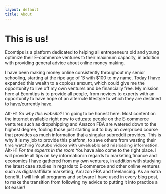```yaml
---
layout: default
title: About
---
```


# This is us!



Ecomtips is a platform dedicated to helping all entrepeneurs old and young optimize their E-commerce ventures to their maximum capacity, in addition with providing general advice about online money making.

I have been making money online consistently throughout my senior schooling, starting at the ripe age of 16 with $100 to my name. Today I have expanded this wealth to a copious amount, which could give me the opportunity to live off my own ventures and be financially free. My mission here at Ecomtips is to provide all people, from novices to experts with an opportunity to have hope of an alternate lifestyle to which they are destined to have/currently have. 

Alt-H1
*So why this website?*
I'm going to be honest here. Most content on the internet available right now to educate people on the E-commerce ventures such as dropshipping and Amazon FBA are watered down to the highest degree, fooling those just starting out to buy an overpriced course that provides as much information that a singular subreddit provides. This is why it is my job to provide this platform, to save others from wasting their time watching Youtube videos with unvaluable and misleading information.
Alt-H1
*For the experts in the room*
You have also come to the right place. I will provide all tips on key information in regards to marketing,finance and economics I have gathered from my own ventures, in addition with studying the latest case studies in regards to E-commerce and other online ventures such as digital/affiliate marketing, Amazon FBA and freelancing. 
As an extra benefit, I will link all programs and software I have used in every blog post, to make the transition from following my advice to putting it into practice a lot easier!
